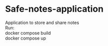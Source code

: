 # Safe-notes-application<br>
Application to store and share notes<br>
Run:<br>
docker compose build<br>
docker compose up<br>
